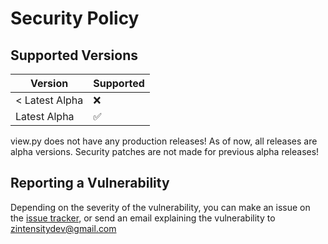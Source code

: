 # Security Policy

## Supported Versions

| Version        | Supported          |
| -------------- | ------------------ |
| < Latest Alpha | :x:                |
| Latest Alpha   | :white_check_mark: |

view.py does not have any production releases! As of now, all releases are alpha versions. Security patches are not made for previous alpha releases!

## Reporting a Vulnerability

Depending on the severity of the vulnerability, you can make an issue on the [issue tracker](https://github.com/ZeroIntensity/pyawaitable/issues), or send an email explaining the vulnerability to <zintensitydev@gmail.com>
